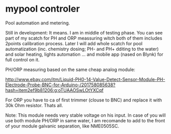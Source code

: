 # mypool controler
Pool automation and metering.

Still in development: It means. I am in middle of testing phase. You can see part of my scatch for PH and ORP meassuring 
witch both of them includes 2points calibration process. Later I will add whole scatch for pool automatization (inc. chemistry
dosing; PH- and PH+ dditing to the water) and solar heating, lights automation ... and mobile app (nased on Blynk) for full control on it.

PH/ORP measuring based on the same cheap analog module:

http://www.ebay.com/itm/Liquid-PH0-14-Value-Detect-Sensor-Module-PH-Electrode-Probe-BNC-for-Arduino-/201758085638?hash=item2ef9b81206:g:oTUAAOSwLOtYXCqf

For ORP you have to ca of first trimmer (clouse to BNC) and replace it with 30k Ohm resistor. Thats all.

Note: This module needs very stable voltage on his input. In case of you will use both module PH/ORP in same water, I am recomande to add to the front of your module galvanic separation, like NME0505SC. 
